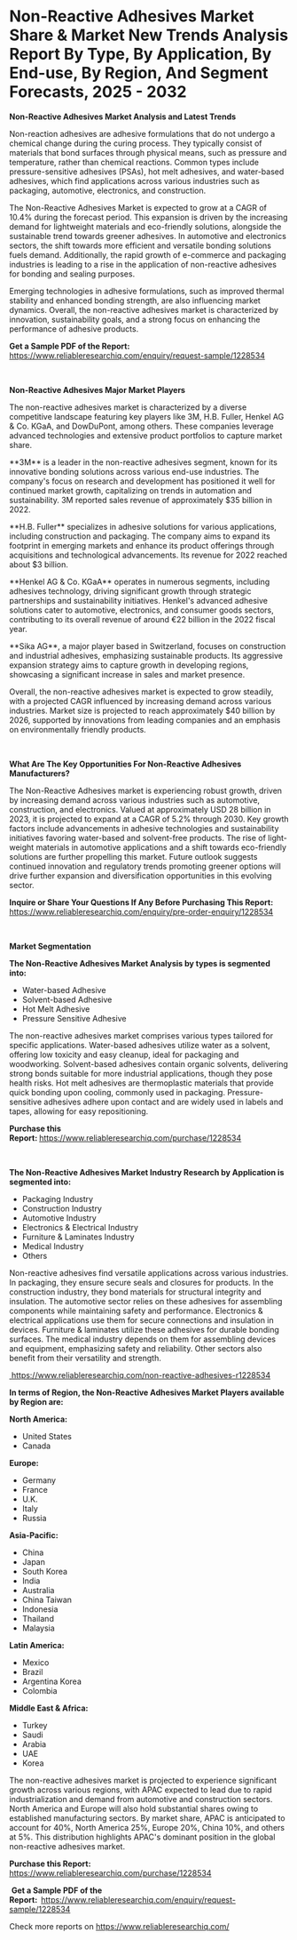 <p><h1>Non-Reactive Adhesives Market Share & Market New Trends Analysis Report By Type, By Application, By End-use, By Region, And Segment Forecasts, 2025 - 2032</h1></p><p><strong>Non-Reactive Adhesives Market Analysis and Latest Trends</strong></p>
<p><p>Non-reaction adhesives are adhesive formulations that do not undergo a chemical change during the curing process. They typically consist of materials that bond surfaces through physical means, such as pressure and temperature, rather than chemical reactions. Common types include pressure-sensitive adhesives (PSAs), hot melt adhesives, and water-based adhesives, which find applications across various industries such as packaging, automotive, electronics, and construction.</p><p>The Non-Reactive Adhesives Market is expected to grow at a CAGR of 10.4% during the forecast period. This expansion is driven by the increasing demand for lightweight materials and eco-friendly solutions, alongside the sustainable trend towards greener adhesives. In automotive and electronics sectors, the shift towards more efficient and versatile bonding solutions fuels demand. Additionally, the rapid growth of e-commerce and packaging industries is leading to a rise in the application of non-reactive adhesives for bonding and sealing purposes.</p><p>Emerging technologies in adhesive formulations, such as improved thermal stability and enhanced bonding strength, are also influencing market dynamics. Overall, the non-reactive adhesives market is characterized by innovation, sustainability goals, and a strong focus on enhancing the performance of adhesive products.</p></p>
<p><strong>Get a Sample PDF of the Report:&nbsp;</strong> <a href="https://www.reliableresearchiq.com/enquiry/request-sample/1228534?utm_campaign=3180&utm_medium=2&utm_source=Github&utm_content=ia&utm_term=03042025&utm_id=non-reactive-adhesives">https://www.reliableresearchiq.com/enquiry/request-sample/1228534</a></p>
<p>&nbsp;</p>
<p><strong>Non-Reactive Adhesives Major Market Players</strong></p>
<p><p>The non-reactive adhesives market is characterized by a diverse competitive landscape featuring key players like 3M, H.B. Fuller, Henkel AG & Co. KGaA, and DowDuPont, among others. These companies leverage advanced technologies and extensive product portfolios to capture market share.</p><p>**3M** is a leader in the non-reactive adhesives segment, known for its innovative bonding solutions across various end-use industries. The company's focus on research and development has positioned it well for continued market growth, capitalizing on trends in automation and sustainability. 3M reported sales revenue of approximately $35 billion in 2022.</p><p>**H.B. Fuller** specializes in adhesive solutions for various applications, including construction and packaging. The company aims to expand its footprint in emerging markets and enhance its product offerings through acquisitions and technological advancements. Its revenue for 2022 reached about $3 billion.</p><p>**Henkel AG & Co. KGaA** operates in numerous segments, including adhesives technology, driving significant growth through strategic partnerships and sustainability initiatives. Henkel's advanced adhesive solutions cater to automotive, electronics, and consumer goods sectors, contributing to its overall revenue of around €22 billion in the 2022 fiscal year.</p><p>**Sika AG**, a major player based in Switzerland, focuses on construction and industrial adhesives, emphasizing sustainable products. Its aggressive expansion strategy aims to capture growth in developing regions, showcasing a significant increase in sales and market presence.</p><p>Overall, the non-reactive adhesives market is expected to grow steadily, with a projected CAGR influenced by increasing demand across various industries. Market size is projected to reach approximately $40 billion by 2026, supported by innovations from leading companies and an emphasis on environmentally friendly products.</p></p>
<p>&nbsp;</p>
<p><strong>What Are The Key Opportunities For Non-Reactive Adhesives Manufacturers?</strong></p>
<p><p>The Non-Reactive Adhesives market is experiencing robust growth, driven by increasing demand across various industries such as automotive, construction, and electronics. Valued at approximately USD 28 billion in 2023, it is projected to expand at a CAGR of 5.2% through 2030. Key growth factors include advancements in adhesive technologies and sustainability initiatives favoring water-based and solvent-free products. The rise of light-weight materials in automotive applications and a shift towards eco-friendly solutions are further propelling this market. Future outlook suggests continued innovation and regulatory trends promoting greener options will drive further expansion and diversification opportunities in this evolving sector.</p></p>
<p><strong>Inquire or Share Your Questions If Any Before Purchasing This Report:</strong> <a href="https://www.reliableresearchiq.com/enquiry/pre-order-enquiry/1228534?utm_campaign=3180&utm_medium=2&utm_source=Github&utm_content=ia&utm_term=03042025&utm_id=non-reactive-adhesives">https://www.reliableresearchiq.com/enquiry/pre-order-enquiry/1228534</a></p>
<p>&nbsp;</p>
<p><strong>Market Segmentation</strong></p>
<p><strong>The Non-Reactive Adhesives Market Analysis by types is segmented into:</strong></p>
<p><ul><li>Water-based Adhesive</li><li>Solvent-based Adhesive</li><li>Hot Melt Adhesive</li><li>Pressure Sensitive Adhesive</li></ul></p>
<p><p>The non-reactive adhesives market comprises various types tailored for specific applications. Water-based adhesives utilize water as a solvent, offering low toxicity and easy cleanup, ideal for packaging and woodworking. Solvent-based adhesives contain organic solvents, delivering strong bonds suitable for more industrial applications, though they pose health risks. Hot melt adhesives are thermoplastic materials that provide quick bonding upon cooling, commonly used in packaging. Pressure-sensitive adhesives adhere upon contact and are widely used in labels and tapes, allowing for easy repositioning.</p></p>
<p><strong>Purchase this Report:&nbsp;</strong><a href="https://www.reliableresearchiq.com/purchase/1228534?utm_campaign=3180&utm_medium=2&utm_source=Github&utm_content=ia&utm_term=03042025&utm_id=non-reactive-adhesives">https://www.reliableresearchiq.com/purchase/1228534</a></p>
<p>&nbsp;</p>
<p><strong>The Non-Reactive Adhesives Market Industry Research by Application is segmented into:</strong></p>
<p><ul><li>Packaging Industry</li><li>Construction Industry</li><li>Automotive Industry</li><li>Electronics & Electrical Industry</li><li>Furniture & Laminates Industry</li><li>Medical Industry</li><li>Others</li></ul></p>
<p><p>Non-reactive adhesives find versatile applications across various industries. In packaging, they ensure secure seals and closures for products. In the construction industry, they bond materials for structural integrity and insulation. The automotive sector relies on these adhesives for assembling components while maintaining safety and performance. Electronics & electrical applications use them for secure connections and insulation in devices. Furniture & laminates utilize these adhesives for durable bonding surfaces. The medical industry depends on them for assembling devices and equipment, emphasizing safety and reliability. Other sectors also benefit from their versatility and strength.</p></p>
<p><a href="https://www.reliableresearchiq.com/non-reactive-adhesives-r1228534?utm_campaign=3180&utm_medium=2&utm_source=Github&utm_content=ia&utm_term=03042025&utm_id=non-reactive-adhesives">&nbsp;https://www.reliableresearchiq.com/non-reactive-adhesives-r1228534</a></p>
<p><strong>In terms of Region, the Non-Reactive Adhesives Market Players available by Region are:</strong></p>
<p>
    <p> <strong> North America: </strong>
        <ul>
            <li>United States</li>
            <li>Canada</li>
        </ul>
        </p> 
    <p> <strong> Europe: </strong>
        <ul>
            <li>Germany</li>
            <li>France</li>
            <li>U.K.</li>
            <li>Italy</li>
            <li>Russia</li>
        </ul>
        </p> 
    <p> <strong> Asia-Pacific: </strong>
        <ul>
            <li>China</li>
            <li>Japan</li>
            <li>South Korea</li>
            <li>India</li>
            <li>Australia</li>
            <li>China Taiwan</li>
            <li>Indonesia</li>
            <li>Thailand</li>
            <li>Malaysia</li>
        </ul>
        </p> 
    <p> <strong> Latin America: </strong>
        <ul>
            <li>Mexico</li>
            <li>Brazil</li>
            <li>Argentina Korea</li>
            <li>Colombia</li>
        </ul>
        </p> 
    <p> <strong> Middle East & Africa: </strong>
        <ul>
            <li>Turkey</li>
            <li>Saudi</li>
            <li>Arabia</li>
            <li>UAE</li>
            <li>Korea</li>
        </ul>
    </p>
    </p>
<p><p>The non-reactive adhesives market is projected to experience significant growth across various regions, with APAC expected to lead due to rapid industrialization and demand from automotive and construction sectors. North America and Europe will also hold substantial shares owing to established manufacturing sectors. By market share, APAC is anticipated to account for 40%, North America 25%, Europe 20%, China 10%, and others at 5%. This distribution highlights APAC's dominant position in the global non-reactive adhesives market.</p></p>
<p><strong>Purchase this Report: </strong><a href="https://www.reliableresearchiq.com/purchase/1228534?utm_campaign=3180&utm_medium=2&utm_source=Github&utm_content=ia&utm_term=03042025&utm_id=non-reactive-adhesives">https://www.reliableresearchiq.com/purchase/1228534</a></p>
<p>&nbsp;<strong>Get a Sample PDF of the Report:&nbsp;&nbsp;</strong><a href="https://www.reliableresearchiq.com/enquiry/request-sample/1228534?utm_campaign=3180&utm_medium=2&utm_source=Github&utm_content=ia&utm_term=03042025&utm_id=non-reactive-adhesives">https://www.reliableresearchiq.com/enquiry/request-sample/1228534</a></p>
<p><strong></strong></p>
<p>Check more reports on <a href="https://www.reliableresearchiq.com/?utm_campaign=3180&utm_medium=2&utm_source=Github&utm_content=ia&utm_term=03042025&utm_id=non-reactive-adhesives">https://www.reliableresearchiq.com/</a></p>